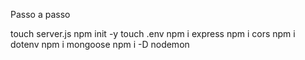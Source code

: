 Passo a passo

touch server.js
npm init -y
touch .env
npm i express
npm i cors
npm i dotenv
npm i mongoose
npm i -D nodemon
